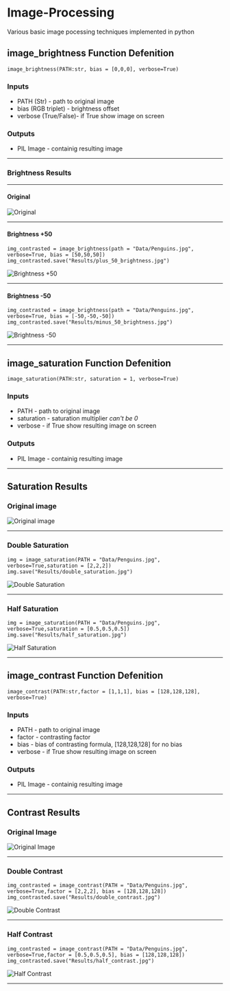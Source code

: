 # Image-Processing

Various basic image pocessing techniques implemented in python

## image_brightness Function Defenition

```
image_brightness(PATH:str, bias = [0,0,0], verbose=True)
```

### Inputs 

+ PATH (Str) - path to original image
+ bias (RGB triplet) - brightness offset
+ verbose (True/False)- if True show image on screen

### Outputs

+ PIL Image - containig resulting image
________

### Brightness Results
________

#### Original

![Original](Data/Penguins.jpg)

________

#### Brightness +50

```
img_contrasted = image_brightness(path = "Data/Penguins.jpg", verbose=True, bias = [50,50,50])
img_contrasted.save("Results/plus_50_brightness.jpg")
```

![Brightness +50](Results/plus_50_brightness.jpg)

________

#### Brightness -50

```
img_contrasted = image_brightness(path = "Data/Penguins.jpg", verbose=True, bias = [-50,-50,-50])
img_contrasted.save("Results/minus_50_brightness.jpg")
```

![Brightness -50](Results/minus_50_brightness.jpg)

________

## image_saturation Function Defenition

```
image_saturation(PATH:str, saturation = 1, verbose=True)
```

### Inputs 

+ PATH - path to original image
+ saturation - saturation multiplier *can't be 0*
+ verbose - if True show resulting image on screen

### Outputs

+ PIL Image - containig resulting image

________

## Saturation Results

### Original image 

![Original image](Data/Penguins.jpg)

________

### Double Saturation

```
img = image_saturation(PATH = "Data/Penguins.jpg", verbose=True,saturation = [2,2,2])
img.save("Results/double_saturation.jpg")
```

![Double Saturation](Results/double_saturation.jpg)

________

### Half Saturation

```
img = image_saturation(PATH = "Data/Penguins.jpg", verbose=True,saturation = [0.5,0.5,0.5])
img.save("Results/half_saturation.jpg")
```

![Half Saturation](Results/half_saturation.jpg)

________

## image_contrast Function Defenition

```
image_contrast(PATH:str,factor = [1,1,1], bias = [128,128,128], verbose=True)
```

### Inputs 

+ PATH - path to original image
+ factor - contrasting factor
+ bias - bias of contrasting formula, [128,128,128] for no bias
+ verbose - if True show resulting image on screen

### Outputs

+ PIL Image - containig resulting image

________

## Contrast Results

### Original Image

![Original Image](Data/Penguins.jpg)

________

### Double Contrast

```
img_contrasted = image_contrast(PATH = "Data/Penguins.jpg", verbose=True,factor = [2,2,2], bias = [128,128,128])
img_contrasted.save("Results/double_contrast.jpg")
```

![Double Contrast](Results/double_contrast.jpg)
________

### Half Contrast

```
img_contrasted = image_contrast(PATH = "Data/Penguins.jpg", verbose=True,factor = [0.5,0.5,0.5], bias = [128,128,128])
img_contrasted.save("Results/half_contrast.jpg")
```

![Half Contrast](Results/half_contrast.jpg)

________

